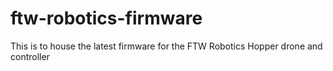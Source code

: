 # ftw-robotics-firmware

This is to house the latest firmware for the FTW Robotics Hopper drone and controller
